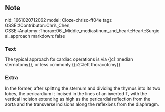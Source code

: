 ## Note
nid: 1661020712062
model: Cloze-chrisc-ff04e
tags: GSSE::!Contributor::Chris_Chen, GSSE::Anatomy::Thorax::06._Middle_mediastinum_and_heart::Heart::Surgical_approach
markdown: false

### Text
<div class='toggle'>
  The typical approach for cardiac operations is via {{c1::median
  sternotomy}}, or less commonly {{c2::left thoracotomy}}
</div>

### Extra
<p id="c1ba52ab-8a9b-4f13-9bef-3696cc57224e" class="">In the
former, after splitting the sternum and dividing the thymus into
its two lobes, the pericardium is incised in the lines of an
inverted T, with the vertical incision extending as high as the
pericardial reflection from the aorta and the transverse incisions
along the reflexions from the diaphragm.
